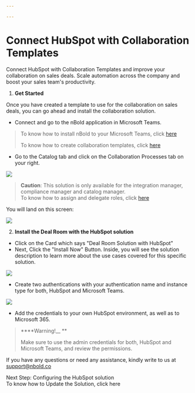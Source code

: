 ```yaml
---

---
```

# **Connect HubSpot with Collaboration Templates**

Connect HubSpot with Collaboration Templates and improve your collaboration on sales deals. Scale automation across the company and boost your sales team's productivity.

1.  **Get Started**

Once you have created a template to use for the collaboration on sales deals, you can go ahead and install the collaboration solution.

* Connect and go to the nBold application in Microsoft Teams.

> To know how to install nBold to your Microsoft Teams, click [here](https://docs.nbold.co/administrator-guide/quick-steps-to-onboard-on-nbold.html#_1-install-nbold-app-on-microsoft-teams)
>
> To know how to create collaboration templates, click [here](https://docs.nbold.co/collaboration-templates/create-a-new-collaboration-template.html#_1-create-a-team-that-will-be-the-original-team-for-the-template)

* Go to the Catalog tab and click on the Collaboration Processes tab on your right.

![](https://user-images.githubusercontent.com/112711544/197967304-bafc9af8-e339-4d85-b24f-3685163716cc.png)

> **Caution**: This solution is only available for the integration manager, compliance manager and catalog manager.  
> To know how to assign and delegate roles, click [here](https://docs.nbold.co/administrator-guide/delegate-template-catalog-administration.html)

You will land on this screen:

![](https://user-images.githubusercontent.com/112711544/197968520-bbb903b5-fe73-4e22-a7d5-ee1534965b1b.png)

2. **Install the Deal Room with the HubSpot solution**

* Click on the Card which says "Deal Room Solution with HubSpot"
* Next, Click the "Install Now" Button. Inside, you will see the solution description to learn more about the use cases covered for this specific solution.

![](https://user-images.githubusercontent.com/112711544/197969230-2b9e82f2-2340-40b6-83e8-8c227595fdb1.png)

* Create two authentications with your authentication name and instance type for both, HubSpot and Microsoft Teams.

![](https://user-images.githubusercontent.com/112711544/197970225-dae1c9f5-3a72-4420-8df3-69dbc752e66b.png)

* Add the credentials to your own HubSpot environment, as well as to Microsoft 365.

> ****Warning!__ **
>
> Make sure to use the admin credentials for both, HubSpot and Microsoft Teams, and review the permissions.

If you have any questions or need any assistance, kindly write to us at [support@nbold.co](mailto:support@nbold.co)

Next Step: Configuring the HubSpot solution  
To know how to Update the Solution, click here
